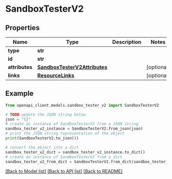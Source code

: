 # SandboxTesterV2


## Properties

Name | Type | Description | Notes
------------ | ------------- | ------------- | -------------
**type** | **str** |  | 
**id** | **str** |  | 
**attributes** | [**SandboxTesterV2Attributes**](SandboxTesterV2Attributes.md) |  | [optional] 
**links** | [**ResourceLinks**](ResourceLinks.md) |  | [optional] 

## Example

```python
from openapi_client.models.sandbox_tester_v2 import SandboxTesterV2

# TODO update the JSON string below
json = "{}"
# create an instance of SandboxTesterV2 from a JSON string
sandbox_tester_v2_instance = SandboxTesterV2.from_json(json)
# print the JSON string representation of the object
print(SandboxTesterV2.to_json())

# convert the object into a dict
sandbox_tester_v2_dict = sandbox_tester_v2_instance.to_dict()
# create an instance of SandboxTesterV2 from a dict
sandbox_tester_v2_from_dict = SandboxTesterV2.from_dict(sandbox_tester_v2_dict)
```
[[Back to Model list]](../README.md#documentation-for-models) [[Back to API list]](../README.md#documentation-for-api-endpoints) [[Back to README]](../README.md)


